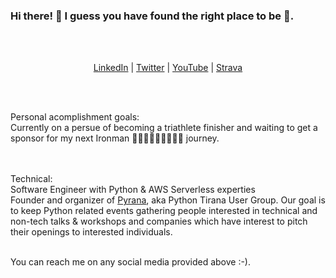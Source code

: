 ### Hi there! 👋 I guess you have found the right place to be 🙂.

<br>
<br>

<p align="center" valign="center">
    <a href="https://www.linkedin.com/in/ecukalla/">LinkedIn</a> | 
    <a href="https://twitter.com/ecukalla">Twitter</a> |
    <a href="https://youtube.com/ecukalla">YouTube</a> | 
    <a href="https://www.strava.com/athletes/ecukalla">Strava</a>
</p>


<br>
<br>

Personal acomplishment goals:<br>
Currently on a persue of becoming a triathlete finisher and waiting to get a sponsor for my next Ironman 🏊🏻‍♂️🚴🏻‍♂️🏃🏻‍♂️ journey.

<br>
<br>
Technical:<br>
Software Engineer with Python & AWS Serverless experties

<br>
Founder and organizer of <a href="https://www.linkedin.com/company/pythontirana">Pyrana</a>, aka Python Tirana User Group. Our goal is to keep Python related events gathering people interested in technical and non-tech talks & workshops and companies which have interest to pitch their openings to interested individuals.


<br>
<br>

You can reach me on any social media provided above :-).